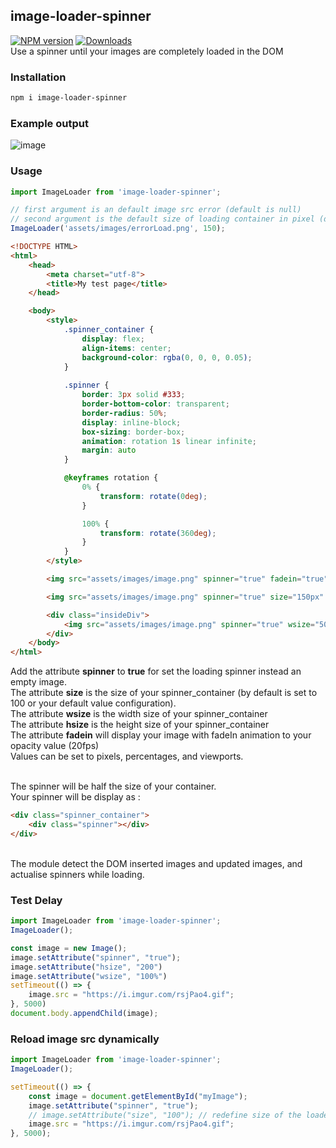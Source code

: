 
## image-loader-spinner
[![NPM version](https://img.shields.io/npm/v/image-loader-spinner.svg?style=flat-square)](https://www.npmjs.com/package/image-loader-spinner)
[![Downloads](https://img.shields.io/npm/dm/image-loader-spinner.svg?style=flat-square)](https://www.npmjs.com/package/image-loader-spinner)
<br />
Use a spinner until your images are completely loaded in the DOM

### Installation
```bash
npm i image-loader-spinner
```

### Example output
![image](https://i.imgur.com/j6X4n5D.gif)

### Usage
```javascript
import ImageLoader from 'image-loader-spinner';

// first argument is an default image src error (default is null)
// second argument is the default size of loading container in pixel (default is 100)
ImageLoader('assets/images/errorLoad.png', 150);
```

```html
<!DOCTYPE HTML>
<html>
    <head>
        <meta charset="utf-8">
        <title>My test page</title>
    </head>

    <body>
        <style>
            .spinner_container {
                display: flex;
                align-items: center;
                background-color: rgba(0, 0, 0, 0.05);
            }
            
            .spinner {
                border: 3px solid #333;
                border-bottom-color: transparent;
                border-radius: 50%;
                display: inline-block;
                box-sizing: border-box;
                animation: rotation 1s linear infinite;
                margin: auto
            }

            @keyframes rotation {
                0% {
                    transform: rotate(0deg);
                }

                100% {
                    transform: rotate(360deg);
                }
            }
        </style>

        <img src="assets/images/image.png" spinner="true" fadein="true"/> <!-- Show spinner container with defaultSize and fadeIn animation -->

        <img src="assets/images/image.png" spinner="true" size="150px" /> <!-- Show spinner container with widthSize 150px, heightSize 150px -->

        <div class="insideDiv">
            <img src="assets/images/image.png" spinner="true" wsize="50%" hsize="200px" /> <!-- Show spinner container with widthSize 50px, heightSize 200px -->
        </div>
    </body>
</html>
```

Add the attribute **spinner** to **true** for set the loading spinner instead an empty image.<br />
The attribute **size** is the size of your spinner_container (by default is set to 100 or your default value configuration).<br />
The attribute **wsize** is the width size of your spinner_container<br />
The attribute **hsize** is the height size of your spinner_container<br />
The attribute **fadein** will display your image with fadeIn animation to your opacity value (20fps)<br />
Values can be set to pixels, percentages, and viewports.<br /><br/>

The spinner will be half the size of your container.<br />
Your spinner will be display as :
```html
<div class="spinner_container">
    <div class="spinner"></div>
</div>
```
<br />
The module detect the DOM inserted images and updated images, and actualise spinners while loading.

### Test Delay
```javascript
import ImageLoader from 'image-loader-spinner';
ImageLoader();

const image = new Image();
image.setAttribute("spinner", "true");
image.setAttribute("hsize", "200")
image.setAttribute("wsize", "100%")
setTimeout(() => {
	image.src = "https://i.imgur.com/rsjPao4.gif";
}, 5000)
document.body.appendChild(image);
```

### Reload image src dynamically
```javascript
import ImageLoader from 'image-loader-spinner';
ImageLoader();

setTimeout(() => {
    const image = document.getElementById("myImage");
    image.setAttribute("spinner", "true");
    // image.setAttribute("size", "100"); // redefine size of the loader container
    image.src = "https://i.imgur.com/rsjPao4.gif";
}, 5000);
```
